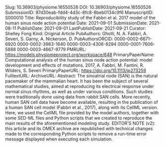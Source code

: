 Slug: 10.36903/physiome.16550526
DOI: 10.36903/physiome.16550526
SubmissionID: 97d30eab-fdd4-4d3c-8fc8-8beb0134c9f6
ManuscriptID: S000010
Title: Reproducibility study of the Fabbri et al. 2017 model of the human sinus node action potential
Date: 2021-09-01
SubmissionDate: 2021-08-11
PublishDate: 2021-09-01
LastPublishDate: 2021-09-21
Curator: Shelley Fong
Kind: Original Article
PubAuthors: Ghotli, N. A.
    Fabbri, A.
    Severi, S.
    Garny, A.
    Nickerson, D.
PubAuthorsORCID: 0000-0002-6671-6920
    0000-0002-3983-1640
    0000-0003-4306-8294
    0000-0001-7606-5888
    0000-0003-4667-9779
PMRURL: https://models.physiomeproject.org/workspace/648
PrimaryPaperName: Computational analysis of the human sinus node action potential: model development and effects of mutations. 2017, A. Fabbri, M. Fantini, R. Wilders, S. Severi
PrimaryPaperURL: https://doi.org/10.1113/jp273259
FulltextURL:
ArchiveURL:
Abstract: The sinoatrial node (SAN) is the natural pacemaker of the mammalian heart. It has been the subject of several mathematical studies, aimed at reproducing its electrical response under normal sinus rhythms, as well as under various conditions. Such studies were traditionally done using data from rabbit SAN cells. More recently, human SAN cell data have become available, resulting in the publication of a human SAN cell model (Fabbri et al., 2017), along with its CellML version. Here, we used the CellML file provided by the model authors, together with some SED-ML files and Python scripts that we created to reproduce the main results of the aforementioned modeling study. EDITOR'S NOTE (v2): this article and its OMEX archive are republished with technical changes made to the corresponding Python scripts to remove a run-time error message displayed when executing each simulation.
